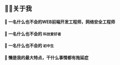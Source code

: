 ## 🙋‍♂️关于我

#### 💬 一名什么也不会的WEB前端开发工程师，网络安全工程师

#### 💬 一名什么也不会的 `科技爱好者`

#### 💬 一名什么也不会的 `初中生`

#### 💬 懒是我的最大特点，干什么事情都有拖延症